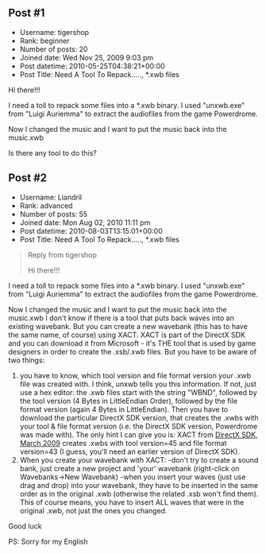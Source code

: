 ## Post #1
- Username: tigershop
- Rank: beginner
- Number of posts: 20
- Joined date: Wed Nov 25, 2009 9:03 pm
- Post datetime: 2010-05-25T04:38:21+00:00
- Post Title: Need A Tool To Repack....., *.xwb files

Hi there!!!

I need a toll to repack some files into a *.xwb binary.
I used "unxwb.exe" from "Luigi Auriemma"  to extract the audiofiles from the game Powerdrome.

Now I changed the music and I want to put the music back into the music.xwb



Is there any tool to do this?
## Post #2
- Username: Liandril
- Rank: advanced
- Number of posts: 55
- Joined date: Mon Aug 02, 2010 11:11 pm
- Post datetime: 2010-08-03T13:15:01+00:00
- Post Title: Need A Tool To Repack....., *.xwb files

> Reply from tigershop
>
> Hi there!!!

I need a toll to repack some files into a *.xwb binary.
I used "unxwb.exe" from "Luigi Auriemma"  to extract the audiofiles from the game Powerdrome.

Now I changed the music and I want to put the music back into the music.xwb
I don't know if there is a tool that puts back waves into an existing wavebank. But you can create a new wavebank (this has to have the same name, of course) using XACT. XACT is part of the DirectX SDK and you can download it from Microsoft - it's THE tool that is used by game designers in order to create the .xsb/.xwb files. But you have to be aware of two things:
1) you have to know, which tool version and file format version your .xwb file was created with. I think, unxwb tells you this information. If not, just use a hex editor: the .xwb files start with the string "WBND", followed by the tool version (4 Bytes in LittleEndian Order), followed by the file format version (again 4 Bytes in LittleEndian).
Then you have to download the particular DirectX SDK version, that creates the .xwbs with your tool & file format version (i.e. the DirectX SDK version, Powerdrome was made with). The only hint I can give you is:
XACT from [DirectX SDK, March 2009](http://www.microsoft.com/downloads/details.aspx?FamilyID=24a541d6-0486-4453-8641-1eee9e21b282&displaylang=en) creates .xwbs with tool version=45 and file format version=43 (I guess, you'll need an earlier version of DirectX SDK).
2) When you create your wavebank with XACT: 
-don't try to create a sound bank, just create a new project and 'your' wavebank (right-click on Wavebanks->New Wavebank)
-when you insert your waves (just use drag and drop) into your wavebank, they have to be inserted in the same order as in the original .xwb (otherwise the related .xsb won't find them). This of course means, you have to insert ALL waves that were in the original .xwb, not just the ones you changed.

Good luck  

PS: Sorry for my English
